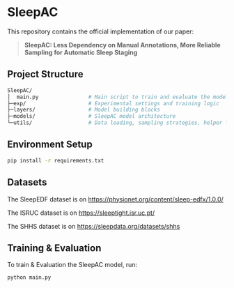 # SleepAC

This repository contains the official implementation of our paper:

> **SleepAC: Less Dependency on Manual Annotations, More Reliable Sampling for Automatic Sleep Staging**



## Project Structure

```perl
SleepAC/
│  main.py                # Main script to train and evaluate the model
├─exp/                    # Experimental settings and training logic
├─layers/                 # Model building blocks
├─models/                 # SleepAC model architecture
└─utils/                  # Data loading, sampling strategies, helper functions
```



## Environment Setup

```bash
pip install -r requirements.txt
```



## Datasets

The SleepEDF dataset is on https://physionet.org/content/sleep-edfx/1.0.0/

The ISRUC dataset is on https://sleeptight.isr.uc.pt/

The SHHS dataset is on https://sleepdata.org/datasets/shhs



## Training & Evaluation

To train & Evaluation the SleepAC model, run:

```bash
python main.py
```


